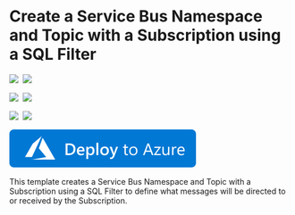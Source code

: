 # Create a Service Bus Namespace and Topic with a Subscription using a SQL Filter

<IMG SRC="https://azurequickstartsservice.blob.core.windows.net/badges/101-servicebus-topic-subscription-sqlfilter/PublicLastTestDate.svg" />&nbsp;
<IMG SRC="https://azurequickstartsservice.blob.core.windows.net/badges/101-servicebus-topic-subscription-sqlfilter/PublicDeployment.svg" />&nbsp;

<IMG SRC="https://azurequickstartsservice.blob.core.windows.net/badges/101-servicebus-topic-subscription-sqlfilter/FairfaxLastTestDate.svg" />&nbsp;
<IMG SRC="https://azurequickstartsservice.blob.core.windows.net/badges/101-servicebus-topic-subscription-sqlfilter/FairfaxDeployment.svg" />&nbsp;

<IMG SRC="https://azurequickstartsservice.blob.core.windows.net/badges/101-servicebus-topic-subscription-sqlfilter/BestPracticeResult.svg" />&nbsp;
<IMG SRC="https://azurequickstartsservice.blob.core.windows.net/badges/101-servicebus-topic-subscription-sqlfilter/CredScanResult.svg" />&nbsp;

<a href="https://portal.azure.com/#create/Microsoft.Template/uri/https%3A%2F%2Fraw.githubusercontent.com%2FAzure%2Fazure-quickstart-templates%2Fmaster%2F101-servicebus-topic-subscription-sqlfilter%2Fazuredeploy.json" target="_blank">
    <img src="https://raw.githubusercontent.com/Azure/azure-quickstart-templates/master/1-CONTRIBUTION-GUIDE/images/deploytoazure.svg?sanitize=true"/>
</a>

This template creates a Service Bus Namespace and Topic with a Subscription using a SQL Filter to define what messages will be directed to or received by the Subscription.

